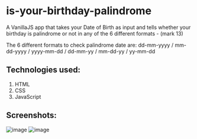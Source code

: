 # is-your-birthday-palindrome
A VanillaJS app that takes your Date of Birth as input and tells whether your birthday is palindrome or not in any of the 6 different formats - (mark 13)

The 6 different formats to check palindrome date are:
dd-mm-yyyy / mm-dd-yyyy / yyyy-mm-dd / dd-mm-yy / mm-dd-yy / yy-mm-dd

## Technologies used:

1. HTML
1. CSS
1. JavaScript

## Screenshots:

![image](https://user-images.githubusercontent.com/58262449/131484455-7ff9570d-8c73-45e9-89ef-5454c1fb318f.png)
![image](https://user-images.githubusercontent.com/58262449/131484546-0f4272c2-b192-47ca-acd1-717220ff843b.png)

